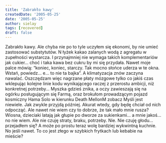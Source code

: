 ```yaml
---
title: 'Zabrakło kawy'
createdDate: '2005-05-25'
date: '2005-05-25'
author: sielay
tags: [recovered]
draft: false
---
```


Zabrakło kawy. Ale chyba nie po to tyle uczyłem się ekonomi, by nie umieć zastosować substytutów. N łyżek kakao zalanych wodą z agregatu w zupełności wystarcza. I przynajmniej nie wymaga takich komplementariów jak cukier… choć i taka kawa bez cukru by mi się przydała. Nawet moje palce mówią: “koniec, koniec, starczy. Tak mocno słońce uderza w te okna. Wstań, powiedz… e… to nie ta bajka”. A klimatyzacja znów zaczyna nawalać. Oszczędzam więc nagrzane płaty mózgowe tylko co jakiś czas wklepując kolejne linie kodu wynikającego raczej z przerostu ambicji, niż konkretnej potrzeby… Myszka gdzieś znika, a oczy zawieszają się na ogórku posługującym się Farmą, oraz brokułom prowadzącym pojazd kosmiczny Hama Solo w kierunku Death MellonM zobacz Myśli jest niewiele. Jak zwykle przyjdą później. Akurat wtedy, gdy będę chciał od nich odpocząć. Ale nawet nie wiem czy to dobrze, że tak mało mnie rusza? Wiosna, dzieciaki latają jak głupie po dworze za sukienkami… a mnie jakoś… no nie wiem. Ale nie czuję straty, braku, potrzeby. Nie. Nie czuję głodu… przejadłem się? A może po prostu teraz wolę bardziej wykwintną kuchnie. No jeśli nawet. To co jest złego w szybkich frytkach lub kebabie na mieście?
